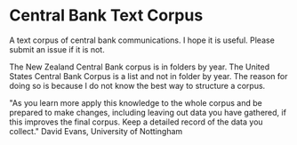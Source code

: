 # Central Bank Text Corpus

A text corpus of central bank communications. I hope it is useful. Please submit an issue if it is not. 

The New Zealand Central Bank corpus is in folders by year. The United States Central Bank Corpus is a list and not in folder by year. The reason for doing so is because I do not know the best way to structure a corpus.

"As you learn more apply this knowledge to the whole corpus and be prepared to make changes, including leaving out data you have gathered, if this improves the final corpus. Keep a detailed record of the data you collect." David Evans, University of Nottingham
